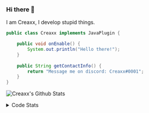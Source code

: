 ### Hi there 👋

I am Creaxx, I develop stupid things. 

```java
public class Creaxx implements JavaPlugin {

    public void onEnable() {
        System.out.println("Hello there!");
    }
    
    public String getContactInfo() {
        return "Message me on discord: Creaxx#0001";
    }
}
```

![Creaxx's Github Stats](https://github-readme-stats.vercel.app/api?username=CreaxxOG&show_icons=true&theme=dark&count_private=true)

<details>
  <summary>Code Stats</summary>

<!--START_SECTION:waka-->
![Lines of code](https://img.shields.io/badge/From%20Hello%20World%20I%27ve%20Written-27365%20lines%20of%20code-blue)

**🐱 My GitHub Data** 

> 🏆 206 Contributions in the Year 2021
 > 
> 📦 372.4 kB Used in GitHub's Storage 
 > 
> 🚫 Not Opted to Hire
 > 
> 📜 1 Public Repository 
 > 
> 🔑 4 Private Repositories  
 > 
**I'm an Early 🐤** 

```text
🌞 Morning    24 commits     ███░░░░░░░░░░░░░░░░░░░░░░   14.2% 
🌆 Daytime    65 commits     █████████░░░░░░░░░░░░░░░░   38.46% 
🌃 Evening    75 commits     ███████████░░░░░░░░░░░░░░   44.38% 
🌙 Night      5 commits      ░░░░░░░░░░░░░░░░░░░░░░░░░   2.96%

```
📅 **I'm Most Productive on Saturday** 

```text
Monday       26 commits     ███░░░░░░░░░░░░░░░░░░░░░░   15.38% 
Tuesday      17 commits     ██░░░░░░░░░░░░░░░░░░░░░░░   10.06% 
Wednesday    20 commits     ███░░░░░░░░░░░░░░░░░░░░░░   11.83% 
Thursday     13 commits     ██░░░░░░░░░░░░░░░░░░░░░░░   7.69% 
Friday       26 commits     ███░░░░░░░░░░░░░░░░░░░░░░   15.38% 
Saturday     37 commits     █████░░░░░░░░░░░░░░░░░░░░   21.89% 
Sunday       30 commits     ████░░░░░░░░░░░░░░░░░░░░░   17.75%

```


📊 **This Week I Spent My Time On** 

```text
💬 Programming Languages: 
Java                     16 hrs 14 mins      ██████████████████████░░░   88.33% 
YAML                     1 hr 10 mins        █░░░░░░░░░░░░░░░░░░░░░░░░   6.42% 
XML                      53 mins             █░░░░░░░░░░░░░░░░░░░░░░░░   4.85% 
Other                    4 mins              ░░░░░░░░░░░░░░░░░░░░░░░░░   0.39% 
Git Config               0 secs              ░░░░░░░░░░░░░░░░░░░░░░░░░   0.01%

🔥 Editors: 
IntelliJ                 18 hrs 23 mins      █████████████████████████   100.0%

```

**I Mostly Code in Java** 

```text
Java                     4 repos             ████████████████████░░░░░   80.0% 
EJS                      1 repo              █████░░░░░░░░░░░░░░░░░░░░   20.0%

```



 Last Updated on 18/10/2021
<!--END_SECTION:waka-->
</details>
